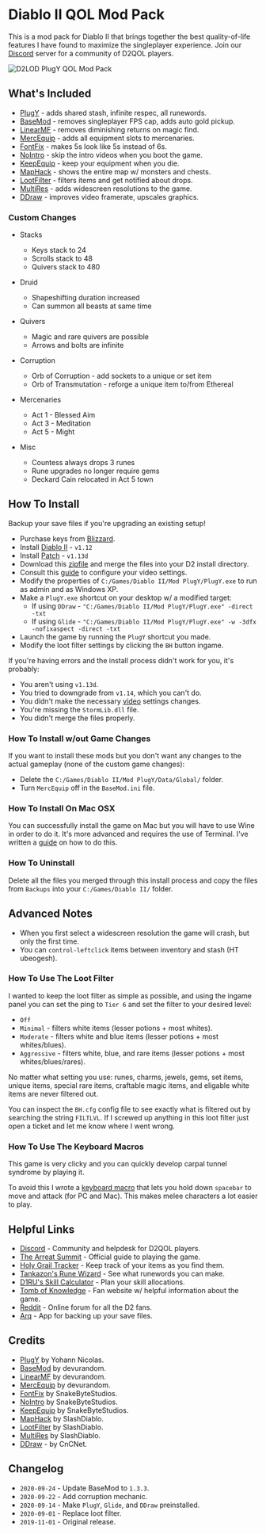 # Diablo II QOL Mod Pack

This is a mod pack for Diablo II that brings together the best quality-of-life features I have found to maximize the singleplayer experience.  Join our [Discord](https://discord.gg/KjDU67x) server for a community of D2QOL players.

![D2LOD PlugY QOL Mod Pack](https://i.imgur.com/D1CKhA2.jpg)

## What's Included

- [PlugY](http://plugy.free.fr/en/index.html) - adds shared stash, infinite respec, all runewords.
- [BaseMod](https://d2mods.info/forum/viewtopic.php?t=65492) - removes singleplayer FPS cap, adds auto gold pickup.
- [LinearMF](https://d2mods.info/forum/viewtopic.php?t=65492) - removes diminishing returns on magic find.
- [MercEquip](https://d2mods.info/forum/viewtopic.php?t=65492) - adds all equipment slots to mercenaries.
- [FontFix](https://www.snakebytestudios.com/projects/mods/diablo-2-mods/#fixedfont) - makes 5s look like 5s instead of 6s.
- [NoIntro](https://www.snakebytestudios.com/projects/mods/diablo-2-mods/#nointro) - skip the intro videos when you boot the game.
- [KeepEquip](https://www.snakebytestudios.com/projects/mods/diablo-2-mods/#equipmentdeath) - keep your equipment when you die.
- [MapHack](https://github.com/youbetterdont/bhconfig/wiki/User-Guide) - shows the entire map w/ monsters and chests.
- [LootFilter](https://www.reddit.com/r/slashdiablo/comments/hw0dro/announcing_slash_bh_199/) - filters items and get notified about drops.
- [MultiRes](https://www.reddit.com/r/slashdiablo/comments/7z5uy1/hd_mod_and_maphack_new_release/) - adds widescreen resolutions to the game.
- [DDraw](https://github.com/CnCNet/cnc-ddraw/releases) - improves video framerate, upscales graphics.

### Custom Changes

- Stacks
	- Keys stack to 24
	- Scrolls stack to 48
	- Quivers stack to 480

- Druid
	- Shapeshifting duration increased
	- Can summon all beasts at same time

- Quivers
	- Magic and rare quivers are possible
	- Arrows and bolts are infinite

- Corruption
	- Orb of Corruption - add sockets to a unique or set item
	- Orb of Transmutation - reforge a unique item to/from Ethereal

- Mercenaries
	- Act 1 - Blessed Aim
	- Act 3 - Meditation
	- Act 5 - Might

- Misc
	- Countess always drops 3 runes
	- Rune upgrades no longer require gems
	- Deckard Cain relocated in Act 5 town

## How To Install

Backup your save files if you're upgrading an existing setup!

- Purchase keys from [Blizzard](https://us.shop.battle.net/en-us/family/diablo-ii).
- Install [Diablo II](https://mega.nz/#!e9thyD6A!ExGJuZUtvRJ2c8DrxSL0ihCouh-ARbdVxODXIqVt3dc) - ``v1.12``
- Install [Patch](http://ftp.blizzard.com/pub/diablo2exp/patches/PC/LODPatch_113d.exe) - ``v1.13d``
- Download this [zipfile](https://github.com/whipowill/d2-plugy-qol/archive/master.zip) and merge the files into your D2 install directory.
- Consult this [guide](https://github.com/whipowill/d2-plugy-qol/blob/master/Guides/Video.md) to configure your video settings.
- Modify the properties of ``C:/Games/Diablo II/Mod PlugY/PlugY.exe`` to run as admin and as Windows XP.
- Make a ``PlugY.exe`` shortcut on your desktop w/ a modified target:
	- If using ``DDraw`` - ``"C:/Games/Diablo II/Mod PlugY/PlugY.exe" -direct -txt``
	- If using ``Glide`` - ``"C:/Games/Diablo II/Mod PlugY/PlugY.exe" -w -3dfx -nofixaspect -direct -txt``
- Launch the game by running the ``PlugY`` shortcut you made.
- Modify the loot filter settings by clicking the ``BH`` button ingame.

If you're having errors and the install process didn't work for you, it's probably:

- You aren't using ``v1.13d``.
- You tried to downgrade from ``v1.14``, which you can't do.
- You didn't make the necessary [video](https://github.com/whipowill/d2-plugy-qol/blob/master/Guides/Video.md) settings changes.
- You're missing the ``StormLib.dll`` file.
- You didn't merge the files properly.

### How To Install w/out Game Changes

If you want to install these mods but you don't want any changes to the actual gameplay (none of the custom game changes):

- Delete the ``C:/Games/Diablo II/Mod PlugY/Data/Global/`` folder.
- Turn ``MercEquip`` off in the ``BaseMod.ini`` file.

### How To Install On Mac OSX

You can successfully install the game on Mac but you will have to use Wine in order to do it.  It's more advanced and requires the use of Terminal.  I've written a [guide](https://github.com/whipowill/d2-plugy-qol/blob/master/Guides/MacOSX.md) on how to do this.

### How To Uninstall

Delete all the files you merged through this install process and copy the files from ``Backups`` into your ``C:/Games/Diablo II/`` folder.

## Advanced Notes

- When you first select a widescreen resolution the game will crash, but only the first time.
- You can ``control-leftclick`` items between inventory and stash (HT ubeogesh).

### How To Use The Loot Filter

I wanted to keep the loot filter as simple as possible, and using the ingame panel you can set the ping to ``Tier 6`` and set the filter to your desired level:

- ``Off``
- ``Minimal`` - filters white items (lesser potions + most whites).
- ``Moderate`` - filters white and blue items (lesser potions + most whites/blues).
- ``Aggressive`` - filters white, blue, and rare items (lesser potions + most whites/blues/rares).

No matter what setting you use: runes, charms, jewels, gems, set items, unique items, special rare items, craftable magic items, and eligable white items are never filtered out.

You can inspect the ``BH.cfg`` config file to see exactly what is filtered out by searching the string ``FILTLVL``.  If I screwed up anything in this loot filter just open a ticket and let me know where I went wrong.

### How To Use The Keyboard Macros

This game is very clicky and you can quickly develop carpal tunnel syndrome by playing it.

To avoid this I wrote a [keyboard macro](https://github.com/whipowill/ahk-autoattack) that lets you hold down ``spacebar`` to move and attack (for PC and Mac).  This makes melee characters a lot easier to play.

## Helpful Links

- [Discord](https://discord.gg/KjDU67x) - Community and helpdesk for D2QOL players.
- [The Arreat Summit](http://classic.battle.net/diablo2exp/) - Official guide to playing the game.
- [Holy Grail Tracker](https://d2-holy-grail.herokuapp.com/) - Keep track of your items as you find them.
- [Tankazon's Rune Wizard](https://fabd.github.io/diablo2/runewizard/index.html) - See what runewords you can make.
- [D1RU's Skill Calculator](http://www.diablo1.ru/poleznoe/calculator.php) - Plan your skill allocations.
- [Tomb of Knowledge](http://www.d2tomb.com/curses.shtml) - Fan website w/ helpful information about the game.
- [Reddit](https://www.reddit.com/r/diablo2/) - Online forum for all the D2 fans.
- [Arq](https://www.arqbackup.com/) - App for backing up your save files.

## Credits

- [PlugY](http://plugy.free.fr/en/index.html) by Yohann Nicolas.
- [BaseMod](https://d2mods.info/forum/viewtopic.php?t=65492) by devurandom.
- [LinearMF](https://d2mods.info/forum/viewtopic.php?t=65492) by devurandom.
- [MercEquip](https://d2mods.info/forum/viewtopic.php?t=65492) by devurandom.
- [FontFix](https://www.snakebytestudios.com/projects/mods/diablo-2-mods/#fixedfont) by SnakeByteStudios.
- [NoIntro](https://www.snakebytestudios.com/projects/mods/diablo-2-mods/#nointro) by SnakeByteStudios.
- [KeepEquip](https://www.snakebytestudios.com/projects/mods/diablo-2-mods/#equipmentdeath) by SnakeByteStudios.
- [MapHack](https://github.com/youbetterdont/slashdiablo-maphack) by SlashDiablo.
- [LootFilter](https://www.reddit.com/r/slashdiablo/comments/hw0dro/announcing_slash_bh_199/) by SlashDiablo.
- [MultiRes](https://www.reddit.com/r/slashdiablo/comments/7z5uy1/hd_mod_and_maphack_new_release/) by SlashDiablo.
- [DDraw](https://github.com/CnCNet/cnc-ddraw/releases) - by CnCNet.

## Changelog

- ``2020-09-24`` - Update BaseMod to ``1.3.3``.
- ``2020-09-22`` - Add corruption mechanic.
- ``2020-09-14`` - Make ``PlugY``, ``Glide``, and ``DDraw`` preinstalled.
- ``2020-09-01`` - Replace loot filter.
- ``2019-11-01`` - Original release.